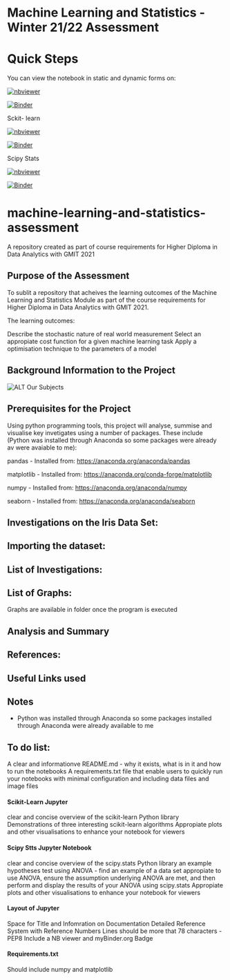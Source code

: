 # Machine Learning and Statistics - Winter 21/22 Assessment
# Quick Steps
You can view the notebook in static and dynamic forms on: 

[![nbviewer](https://raw.githubusercontent.com/jupyter/design/master/logos/Badges/nbviewer_badge.svg)](https://nbviewer.org/github/martinaobrien/machine-learning-and-statistics-assessment/tree/main/)

[![Binder](https://mybinder.org/badge_logo.svg)](https://mybinder.org/v2/gh/martinaobrien/machine-learning-and-statistics-assessment/HEAD)


Sckit- learn

[![nbviewer](https://raw.githubusercontent.com/jupyter/design/master/logos/Badges/nbviewer_badge.svg)](
https://nbviewer.org/github/martinaobrien/machine-learning-and-statistics-assessment/blob/main/Scikit-Learn-Jupyter-Notebook.ipynb)

[![Binder](https://mybinder.org/badge_logo.svg)](https://mybinder.org/v2/gh/martinaobrien/machine-learning-and-statistics-assessment/blob/main/Scikit-Learn-Jupyter-Notebook.ipynb/HEAD?labpath=Scikit-Learn-Jupyter-Notebook.ipynb)

Scipy Stats

[![nbviewer](https://raw.githubusercontent.com/jupyter/design/master/logos/Badges/nbviewer_badge.svg)](https://nbviewer.org/github/martinaobrien/machine-learning-and-statistics-assessment/blob/main/Scipy-Stats-Jupyter-Notebook.ipynb)

[![Binder](https://mybinder.org/badge_logo.svg)](https://mybinder.org/v2/gh/martinaobrien/machine-learning-and-statistics-assessment/HEAD?labpath=Scipy-Stats-Jupyter-Notebook.ipynb)

# machine-learning-and-statistics-assessment
A repository created as part of course requirements for Higher Diploma in Data Analytics with GMIT 2021

## Purpose of the Assessment
To sublit a repository that acheives the learning outcomes of the Machine Learning and Statistics Module as part of the course requirements for Higher Diploma in Data Analytics with GMIT 2021. 

The learning outcomes:

Describe the stochastic nature of real world measurement
Select an appropiate cost function for a given machine learning task
Apply a optimisation technique to the parameters of a model

## Background Information to the Project

 
 ![ALT Our Subjects](https://payatu.com/wp-content/uploads/2018/04/Selection_004.png)

## Prerequisites for the Project

Using python programming tools, this project will analyse, summise and visualise key invetigates using a number of packages. These include (Python was installed through Anaconda so some packages were already av were avaiable to me): 
  
  pandas - Installed from: https://anaconda.org/anaconda/pandas
  
  matplotlib - Installed from: https://anaconda.org/conda-forge/matplotlib
  
  numpy - Installed from: https://anaconda.org/anaconda/numpy
  
  seaborn - Installed from: https://anaconda.org/anaconda/seaborn

  
## Investigations on the Iris Data Set:

## Importing the dataset: 

## List of Investigations: 

## List of Graphs:

Graphs are available in folder once the program is executed

## Analysis and Summary 

## References: 

## Useful Links used

## Notes
* Python was installed through Anaconda so some packages installed through Anaconda were already available to me

## To do list: 
A clear and informationve README.md - why it exists, what is in it and how to run the notebooks
A requirements.txt file that enable users to quickly run your notebooks with minimal configuration and including data files and image files

#### Scikit-Learn Jupyter
clear and concise overview of the scikit-learn Python library
Demonstrations of three interesting scikit-learn algorithms
Appropiate plots and other visualisations to enhance your notebook for viewers

#### Scipy Stts Jupyter Notebook
clear and concise overview of the scipy.stats Python library
an example hypotheses test using ANOVA - find an example of a data set appropiate to use ANOVA, ensure the assumption underlying ANOVA are met, and then perform and display the results of your ANOVA using scipy.stats
Appropiate plots and other visualisations to enhance your notebook for viewers

#### Layout of Jupyter

Space for Title and Infomration on Documentation
Detailed Reference System with Reference Numbers
Lines should be more that 78 characters - PEP8
Include a NB viewer and myBinder.org Badge

#### Requirements.txt
Should include numpy and matplotlib